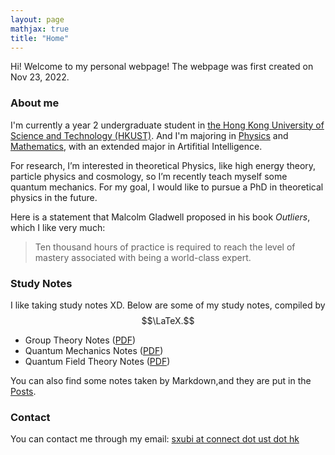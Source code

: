```yaml
---
layout: page
mathjax: true
title: "Home"
---
```


Hi! Welcome to my personal webpage! The webpage was first created on Nov 23, 2022.

### About me
I'm currently a year 2 undergraduate student in [the Hong Kong University of Science and Technology (HKUST)](https://hkust.edu.hk). And I'm majoring in [Physics](https://physics.ust.hk/) and [Mathematics](https://www.math.hkust.edu.hk/), with an extended major in Artifitial Intelligence.

For research, I’m interested in theoretical Physics, like high energy theory, particle physics and cosmology, so I’m recently teach myself some quantum mechanics. For my goal, I would like to pursue a PhD in theoretical physics in the future.

Here is a statement that Malcolm Gladwell proposed in his book *Outliers*, which I like very much:
> Ten thousand hours of practice is required to reach the level of mastery associated with being a world-class expert.

### Study Notes
I like taking study notes XD. Below are some of my study notes, compiled by $$\LaTeX.$$
* Group Theory Notes ([PDF](https://sxubi.github.io/Group_Theory_in_Physics.pdf))
* Quantum Mechanics Notes ([PDF](https://sxubi.github.io/Quantum_Mechanics_Notes.pdf))
* Quantum Field Theory Notes ([PDF](https://sxubi.github.io/Quantum_Mechanics_Notes.pdf))

You can also find some notes taken by Markdown,and they are put in the [Posts](https://sxubi.github.io/archive/).
### Contact
You can contact me through my email: <u>sxubi at connect dot ust dot hk</u>

